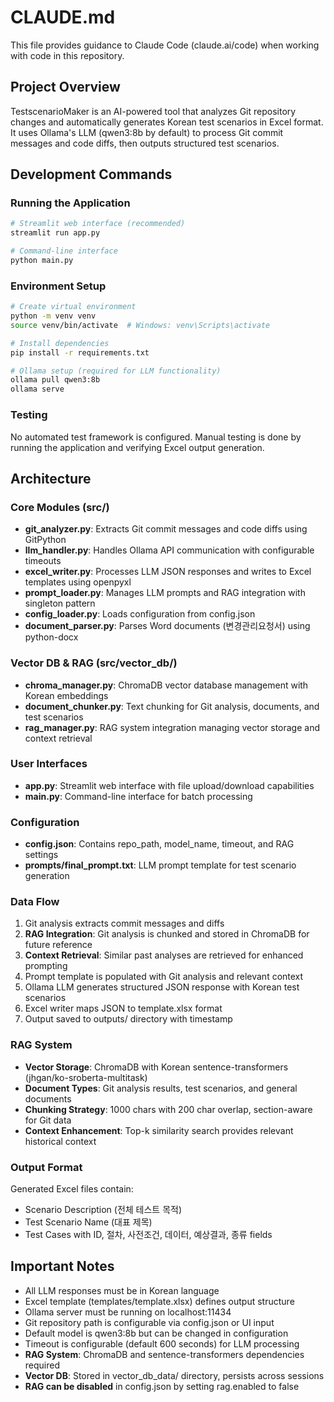 # CLAUDE.md

This file provides guidance to Claude Code (claude.ai/code) when working with code in this repository.

## Project Overview

TestscenarioMaker is an AI-powered tool that analyzes Git repository changes and automatically generates Korean test scenarios in Excel format. It uses Ollama's LLM (qwen3:8b by default) to process Git commit messages and code diffs, then outputs structured test scenarios.

## Development Commands

### Running the Application
```bash
# Streamlit web interface (recommended)
streamlit run app.py

# Command-line interface
python main.py
```

### Environment Setup
```bash
# Create virtual environment
python -m venv venv
source venv/bin/activate  # Windows: venv\Scripts\activate

# Install dependencies
pip install -r requirements.txt

# Ollama setup (required for LLM functionality)
ollama pull qwen3:8b
ollama serve
```

### Testing
No automated test framework is configured. Manual testing is done by running the application and verifying Excel output generation.

## Architecture

### Core Modules (src/)
- **git_analyzer.py**: Extracts Git commit messages and code diffs using GitPython
- **llm_handler.py**: Handles Ollama API communication with configurable timeouts
- **excel_writer.py**: Processes LLM JSON responses and writes to Excel templates using openpyxl
- **prompt_loader.py**: Manages LLM prompts and RAG integration with singleton pattern
- **config_loader.py**: Loads configuration from config.json
- **document_parser.py**: Parses Word documents (변경관리요청서) using python-docx

### Vector DB & RAG (src/vector_db/)
- **chroma_manager.py**: ChromaDB vector database management with Korean embeddings
- **document_chunker.py**: Text chunking for Git analysis, documents, and test scenarios
- **rag_manager.py**: RAG system integration managing vector storage and context retrieval

### User Interfaces
- **app.py**: Streamlit web interface with file upload/download capabilities
- **main.py**: Command-line interface for batch processing

### Configuration
- **config.json**: Contains repo_path, model_name, timeout, and RAG settings
- **prompts/final_prompt.txt**: LLM prompt template for test scenario generation

### Data Flow
1. Git analysis extracts commit messages and diffs
2. **RAG Integration**: Git analysis is chunked and stored in ChromaDB for future reference
3. **Context Retrieval**: Similar past analyses are retrieved for enhanced prompting
4. Prompt template is populated with Git analysis and relevant context
5. Ollama LLM generates structured JSON response with Korean test scenarios
6. Excel writer maps JSON to template.xlsx format
7. Output saved to outputs/ directory with timestamp

### RAG System
- **Vector Storage**: ChromaDB with Korean sentence-transformers (jhgan/ko-sroberta-multitask)
- **Document Types**: Git analysis results, test scenarios, and general documents
- **Chunking Strategy**: 1000 chars with 200 char overlap, section-aware for Git data
- **Context Enhancement**: Top-k similarity search provides relevant historical context

### Output Format
Generated Excel files contain:
- Scenario Description (전체 테스트 목적)
- Test Scenario Name (대표 제목)
- Test Cases with ID, 절차, 사전조건, 데이터, 예상결과, 종류 fields

## Important Notes

- All LLM responses must be in Korean language
- Excel template (templates/template.xlsx) defines output structure
- Ollama server must be running on localhost:11434
- Git repository path is configurable via config.json or UI input
- Default model is qwen3:8b but can be changed in configuration
- Timeout is configurable (default 600 seconds) for LLM processing
- **RAG System**: ChromaDB and sentence-transformers dependencies required
- **Vector DB**: Stored in vector_db_data/ directory, persists across sessions
- **RAG can be disabled** in config.json by setting rag.enabled to false